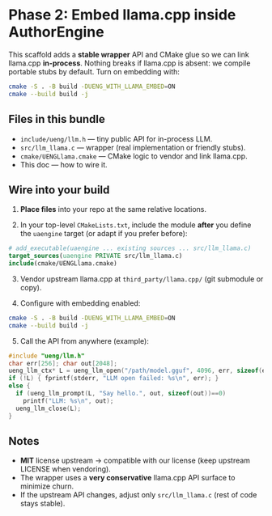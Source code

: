 # Phase 2: Embed llama.cpp inside AuthorEngine

This scaffold adds a **stable wrapper** API and CMake glue so we can link
llama.cpp **in-process**. Nothing breaks if llama.cpp is absent: we compile
portable stubs by default. Turn on embedding with:

```bash
cmake -S . -B build -DUENG_WITH_LLAMA_EMBED=ON
cmake --build build -j
```

## Files in this bundle

- `include/ueng/llm.h` — tiny public API for in-process LLM.
- `src/llm_llama.c` — wrapper (real implementation or friendly stubs).
- `cmake/UENGLlama.cmake` — CMake logic to vendor and link llama.cpp.
- This doc — how to wire it.

## Wire into your build

1) **Place files** into your repo at the same relative locations.

2) In your top-level `CMakeLists.txt`, include the module **after** you define
   the `uaengine` target (or adapt if you prefer before):

```cmake
# add_executable(uaengine ... existing sources ... src/llm_llama.c)
target_sources(uaengine PRIVATE src/llm_llama.c)
include(cmake/UENGLlama.cmake)
```

3) Vendor upstream llama.cpp at `third_party/llama.cpp/` (git submodule or copy).

4) Configure with embedding enabled:

```bash
cmake -S . -B build -DUENG_WITH_LLAMA_EMBED=ON
cmake --build build -j
```

5) Call the API from anywhere (example):

```c
#include "ueng/llm.h"
char err[256]; char out[2048];
ueng_llm_ctx* L = ueng_llm_open("/path/model.gguf", 4096, err, sizeof(err));
if (!L) { fprintf(stderr, "LLM open failed: %s\n", err); }
else {
  if (ueng_llm_prompt(L, "Say hello.", out, sizeof(out))==0)
    printf("LLM: %s\n", out);
  ueng_llm_close(L);
}
```

## Notes

- **MIT** license upstream → compatible with our license (keep upstream LICENSE when vendoring).
- The wrapper uses a **very conservative** llama.cpp API surface to minimize churn.
- If the upstream API changes, adjust only `src/llm_llama.c` (rest of code stays stable).
